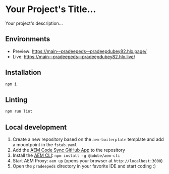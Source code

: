 # Your Project's Title...
Your project's description...

## Environments
- Preview: https://main--pradeepeds--pradeepdubey82.hlx.page/
- Live: https://main--pradeepeds--pradeepdubey82.hlx.live/

## Installation

```sh
npm i
```

## Linting

```sh
npm run lint
```

## Local development

1. Create a new repository based on the `aem-boilerplate` template and add a mountpoint in the `fstab.yaml`
1. Add the [AEM Code Sync GitHub App](https://github.com/apps/aem-code-sync) to the repository
1. Install the [AEM CLI](https://github.com/adobe/helix-cli): `npm install -g @adobe/aem-cli`
1. Start AEM Proxy: `aem up` (opens your browser at `http://localhost:3000`)
1. Open the `pradeepeds` directory in your favorite IDE and start coding :)
